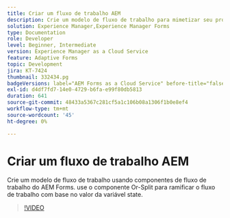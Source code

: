 ```yaml
---
title: Criar um fluxo de trabalho AEM
description: Crie um modelo de fluxo de trabalho para mimetizar seu processo comercial.
solution: Experience Manager,Experience Manager Forms
type: Documentation
role: Developer
level: Beginner, Intermediate
version: Experience Manager as a Cloud Service
feature: Adaptive Forms
topic: Development
jira: KT-7424
thumbnail: 332434.pg
badgeVersions: label="AEM Forms as a Cloud Service" before-title="false"
exl-id: d4df7fd7-14e0-4729-b6fa-e99f80db5813
duration: 641
source-git-commit: 48433a5367c281cf5a1c106b08a1306f1b0e8ef4
workflow-type: tm+mt
source-wordcount: '45'
ht-degree: 0%

---
```


# Criar um fluxo de trabalho AEM

Crie um modelo de fluxo de trabalho usando componentes de fluxo de trabalho do AEM Forms. use o componente Or-Split para ramificar o fluxo de trabalho com base no valor da variável state.

>[!VIDEO](https://video.tv.adobe.com/v/332434?quality=12&learn=on)
